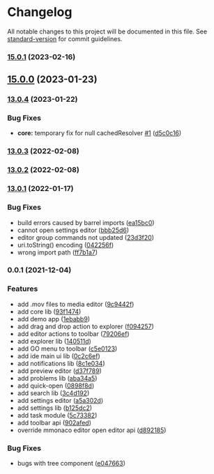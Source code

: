 # Changelog

All notable changes to this project will be documented in this file. See [standard-version](https://github.com/conventional-changelog/standard-version) for commit guidelines.

### [15.0.1](https://github.com/cisstech/nge-ide/compare/v15.0.0...v15.0.1) (2023-02-16)

## [15.0.0](https://github.com/cisstech/nge-ide/compare/v13.0.4...v15.0.0) (2023-01-23)

### [13.0.4](https://github.com/cisstech/nge-ide/compare/v13.0.3...v13.0.4) (2023-01-22)


### Bug Fixes

* **core:** temporary fix for null cachedResolver [#1](https://github.com/cisstech/nge-ide/issues/1) ([d5c0c16](https://github.com/cisstech/nge-ide/commit/d5c0c16cbc92209d035acf2fba6d7ab42e971aba))

### [13.0.3](https://github.com/cisstech/nge-ide/compare/v13.0.1...v13.0.3) (2022-02-08)

### [13.0.2](https://github.com/cisstech/nge-ide/compare/v13.0.1...v13.0.2) (2022-02-08)

### [13.0.1](https://github.com/cisstech/nge-ide/compare/v0.0.1...v13.0.1) (2022-01-17)


### Bug Fixes

* build errors caused by barrel imports ([ea15bc0](https://github.com/cisstech/nge-ide/commit/ea15bc07254db16bef7579af861b73ba2d256937))
* cannot open settings editor ([bbb25d6](https://github.com/cisstech/nge-ide/commit/bbb25d64f41a7bb7f212db32f0909f1fee0f0f68))
* editor group commands not updated ([23d3f20](https://github.com/cisstech/nge-ide/commit/23d3f200453e792fa366581c4e3b0002ce8ec9c4))
* uri.toString() encoding ([042256f](https://github.com/cisstech/nge-ide/commit/042256fcda323db3fd851c91fc55b69b4657c633))
* wrong import path ([ff7b1a7](https://github.com/cisstech/nge-ide/commit/ff7b1a769959f2257b3e10446d43f652d3d8abcb))

### 0.0.1 (2021-12-04)


### Features

* add .mov files to media editor ([9c9442f](https://github.com/cisstech/nge-ide/commit/9c9442f6566c05e35f064e8eab20cf027dc506fd))
* add core lib ([93f1474](https://github.com/cisstech/nge-ide/commit/93f147457970a7ceaa782bb5a744201096b8b728))
* add demo app ([1ebabb9](https://github.com/cisstech/nge-ide/commit/1ebabb956ce02ea57fa8aada2fad5f01b2f8b844))
* add drag and drop action to explorer ([f094257](https://github.com/cisstech/nge-ide/commit/f094257d2e8156c41cd712a287261a1689eefe0d))
* add editor actions to toolbar ([79206ef](https://github.com/cisstech/nge-ide/commit/79206ef7d03c48e485a1eb98cf3c71d9e0ec760a))
* add explorer lib ([140511d](https://github.com/cisstech/nge-ide/commit/140511d8fe773009ab09c5989aab137e20d31dbf))
* add GO menu to toolbar ([c5e0123](https://github.com/cisstech/nge-ide/commit/c5e01237a758a3d00fcd7bd9fe18e7728289ed9f))
* add ide main ui lib ([0c2c6ef](https://github.com/cisstech/nge-ide/commit/0c2c6ef9ffb878484c07262039dadfee6db9c6b0))
* add notifications lib ([8c1e034](https://github.com/cisstech/nge-ide/commit/8c1e034ca03f4dc68ba9d7e2a94414493bb9026f))
* add preview editor ([d37f789](https://github.com/cisstech/nge-ide/commit/d37f789b6da96962da6d343ad759ee54c2f4fa81))
* add problems lib ([aba34a5](https://github.com/cisstech/nge-ide/commit/aba34a5e7d7b54798964a202c0b24b302b2bcda4))
* add quick-open ([0898f8d](https://github.com/cisstech/nge-ide/commit/0898f8df73eb62da671691b55ab6290e4469e5ab))
* add search lib ([3c4d192](https://github.com/cisstech/nge-ide/commit/3c4d1926761883434bcd4bc4f99a97d001877c30))
* add settings editor ([a5a302d](https://github.com/cisstech/nge-ide/commit/a5a302d53b42eb75fb6eeb392d13f372a5201dd9))
* add settings lib ([b125dc2](https://github.com/cisstech/nge-ide/commit/b125dc2cf7a6f0a82b4060176ad5e7db8da86cce))
* add task module ([5c73382](https://github.com/cisstech/nge-ide/commit/5c73382d18d9a62174e42b0c70d90fc3685c5240))
* add toolbar api ([902afed](https://github.com/cisstech/nge-ide/commit/902afed2a430cebc664f4912cad2286c29dfa77f))
* override mmonaco editor open editor api ([d892185](https://github.com/cisstech/nge-ide/commit/d892185fd104089e9cbb1efc513ed7601a0b79e5))


### Bug Fixes

* bugs with tree component ([e047663](https://github.com/cisstech/nge-ide/commit/e047663fa7b51899068c50e54d896a21ed37911b))
